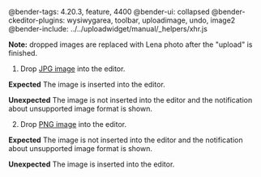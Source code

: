 @bender-tags: 4.20.3, feature, 4400
@bender-ui: collapsed
@bender-ckeditor-plugins: wysiwygarea, toolbar, uploadimage, undo, image2
@bender-include: ../../uploadwidget/manual/_helpers/xhr.js

**Note:** dropped images are replaced with Lena photo after the "upload" is finished.

1. Drop [JPG image](%BASE_PATH%_assets/lena.jpg) into the editor.

**Expected** The image is inserted into the editor.

**Unexpected** The image is not inserted into the editor and the notification about unsupported image format is shown.

2. Drop [PNG image](%BASE_PATH%_assets/logo.png) into the editor.

**Expected** The image is not inserted into the editor and the notification about unsupported image format is shown.

**Unexpected** The image is inserted into the editor.
